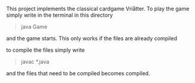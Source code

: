 This project implements the classical cardgame Vriåtter. To play the game simply write
in the terminal in this directory

>java Game

and the game starts. This only works if the files are already compiled

to compile the files simply write

>javac *.java

and the files that need to be compiled becomes compiled.